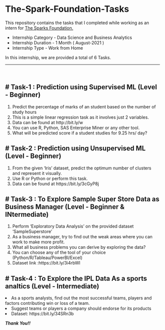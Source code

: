 # The-Spark-Foundation-Tasks 

This repository contains the tasks that I completed while working as an intern for <a href="#">The Sparks Foundation.</a>
<ul>
<li>Internship Category - Data Science and Business Analytics</li>
<li>Internship Duration - 1 Month ( August-2021 )</li>
<li>Internship Type - Work from Home</li>
</ul>

In this internship, we are provided a total of 6 Tasks.
<hr>
<br>
<b><h2># Task-1 : Prediction using Supervised ML (Level - Beginner) </h2> </b>
<ol>
<li>Predict the percentage of marks of an student based on the number of study hours </li> <li> This is a simple linear regression task as it involves just 2 variables.</li>
<li> Data can be found at http://bit.ly/w</li>
<li> You can use R, Python, SAS Enterprise Miner or any other tool.</li>
<li> What will be predicted score if a student studies for 9.25 hrs/ day?</li>
</ol>

<b><h2># Task-2 : Prediction using Unsupervised ML (Level - Beginner) </h2></b>
<ol>
<li>From the given ‘Iris’ dataset, predict the optimum number of clusters and represent it visually.</li>
<li>Use R or Python or perform this task.</li>
<li>Data can be found at https://bit.ly/3cGyP8j</li>
</ol>

<b><h2># Task-3 : To Explore Sample Super Store Data as Business Manager (Level - Beginner & INtermediate) </h2> </b>
<ol>
  <li> Perform ‘Exploratory Data Analysis’ on the provided dataset ‘SampleSuperstore’</li>
<li>As a business manager, try to find out the weak areas where you can work to make more profit.</li>
<li>What all business problems you can derive by exploring the data?</li>
<li>You can choose any of the tool of your choice (Python/R/Tableau/PowerBI/Excel)</li>
<li>Dataset link :https://bit.ly/3i4rbWl</li>

  </ol>

<b><h2># Task-4 : To Explore the IPL Data As a sports analtics (Level - Intermediate) </h2> </b>
<li>As a sports analysts, find out the most successful teams, players and factors contributing win or loss of a team. </li>
<li>Suggest teams or players a company should endorse for its products</li>
<li>Dataset: https://bit.ly/34SRn3b</li>
<ol>
  
  </ol>

<b><i>Thank You!!</i></b>
